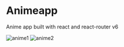 # Animeapp

Anime app built with react and react-router v6

![anime1](https://user-images.githubusercontent.com/78843809/158044796-e5060db3-e4e4-4727-a7b9-8f84e00f18b9.png)
![anime2](https://user-images.githubusercontent.com/78843809/158044790-2e182e6b-1514-451b-8f46-141dc4e088e8.png)
